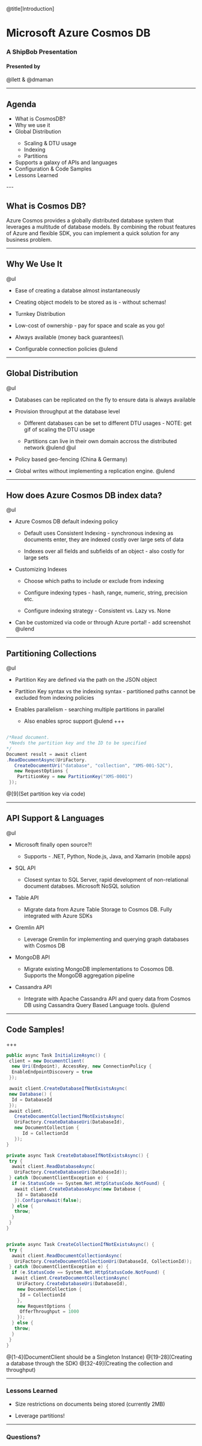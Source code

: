 @title[Introduction]

# Microsoft Azure Cosmos DB

### A ShipBob Presentation

#### Presented by

@llett & @dmaman

---

## Agenda
<ul>
  <li>What is CosmosDB?</li>
  <li>Why we use it</li>
  <li>Global Distribution</li>
  <ul>
  <li>Scaling & DTU usage</li>
  <li>Indexing</li>
  <li>Partitions</li>
  </ul>
  <li>Supports a galaxy of APIs and languages</li>
  <li>Configuration & Code Samples</li>
  <li>Lessons Learned</li>
</ul>
---

## What is Cosmos DB?

Azure Cosmos provides a globally distributed database system that leverages a multitude of database models. By combining the robust features of Azure and flexible SDK, you can implement a quick solution for any business problem. 

---

## Why We Use It
@ul
- Ease of creating a databse almost instantaneously 

- Creating object models to be stored as is - without schemas!

- Turnkey Distribution

- Low-cost of ownership - pay for space and scale as you go!

- Always available (money back guarantees)\

- Configurable connection policies
@ulend
---

## Global Distribution
@ul
- Databases can be replicated on the fly to ensure data is always available

- Provision throughput at the database level

  - Different databases can be set to different DTU usages - NOTE: get gif of scaling the DTU usage

  - Partitions can live in their own domain accross the distributed network 
@ulend
@ul
- Policy based geo-fencing (China & Germany)

- Global writes without implementing a replication engine. 
@ulend
---

## How does Azure Cosmos DB index data?
@ul
- Azure Cosmos DB default indexing policy

  - Default uses Consistent Indexing - synchronous indexing as documents enter, they are indexed costly over large sets of data

  - Indexes over all fields and subfields of an object - also costly for large sets
- Customizing Indexes

  - Choose which paths to include or exclude from indexing

  - Configure indexing types - hash, range, numeric, string, precision etc.

  - Configure indexing strategy - Consistent vs. Lazy vs. None

- Can be customized via code or through Azure portal! - add screenshot
@ulend
---

## Partitioning Collections
@ul
- Partition Key are defined via the path on the JSON object

- Partition Key syntax vs the indexing syntax - partitioned paths cannot be excluded from indexing policies

- Enables parallelism - searching multiple partitions in parallel

  - Also enables sproc support
@ulend
+++

```csharp

/*Read document. 
 *Needs the partition key and the ID to be specified 
*/
Document result = await client
.ReadDocumentAsync(UriFactory.
   CreateDocumentUri("database", "collection", "XMS-001-52C"),
   new RequestOptions {
    PartitionKey = new PartitionKey("XMS-0001")
 });

```
@[9](Set partition key via code)

---

## API Support & Languages
@ul
- Microsoft finally open source?!

  - Supports - .NET, Python, Node.js, Java, and Xamarin (mobile apps) 
  
- SQL API

  - Closest syntax to SQL Server, rapid development of non-relational document databses. Microsoft NoSQL solution

- Table API

  - Migrate data from Azure Table Storage to Cosmos DB. Fully integrated with Azure SDKs

- Gremlin API

  - Leverage Gremlin for implementing and querying graph databases with Cosmos DB

- MongoDB API

  - Migrate existing MongoDB implementations to Cosomos DB. Supports the MongoDB aggregation pipeline

- Cassandra API

  - Integrate with Apache Cassandra API and query data from Cosmos DB using Cassandra Query Based Language tools. 
@ulend
---

## Code Samples!

+++

```csharp
public async Task InitializeAsync() {
 client = new DocumentClient(
  new Uri(Endpoint), AccessKey, new ConnectionPolicy {
  EnableEndpointDiscovery = true
 });

 await client.CreateDatabaseIfNotExistsAsync(
 new Database() {
  Id = DatabaseId
 });
 await client.
   CreateDocumentCollectionIfNotExistsAsync(
   UriFactory.CreateDatabaseUri(DatabaseId), 
   new DocumentCollection {
      Id = CollectionId
   });
}

private async Task CreateDatabaseIfNotExistsAsync() {
 try {
  await client.ReadDatabaseAsync(
   UriFactory.CreateDatabaseUri(DatabaseId));
 } catch (DocumentClientException e) {
  if (e.StatusCode == System.Net.HttpStatusCode.NotFound) {
   await client.CreateDatabaseAsync(new Database {
    Id = DatabaseId
   }).ConfigureAwait(false);
  } else {
   throw;
  }
 }
}


private async Task CreateCollectionIfNotExistsAsync() {
 try {
  await client.ReadDocumentCollectionAsync(
   UriFactory.CreateDocumentCollectionUri(DatabaseId, CollectionId));
 } catch (DocumentClientException e) {
  if (e.StatusCode == System.Net.HttpStatusCode.NotFound) {
   await client.CreateDocumentCollectionAsync(
    UriFactory.CreateDatabaseUri(DatabaseId),
    new DocumentCollection {
     Id = CollectionId
    },
    new RequestOptions {
     OfferThroughput = 1000
    });
  } else {
   throw;
  }
 }
}
```

@[1-4](DocumentClient should be a Singleton Instance)
@[19-28](Creating a database through the SDK)
@[32-49](Creating the collection and throughput)

---

### Lessons Learned

- Size restrictions on documents being stored (currently 2MB)

- Leverage partitions!

---

### Questions?

<br>


